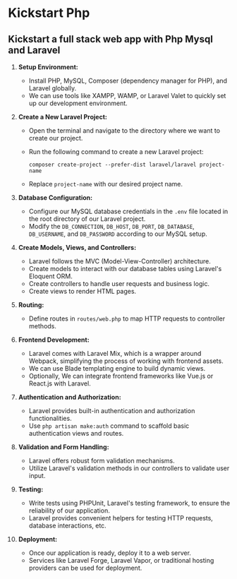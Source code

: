 # Kickstart Php

## Kickstart a full stack web app with Php Mysql and Laravel

1. **Setup Environment:**
   - Install PHP, MySQL, Composer (dependency manager for PHP), and Laravel globally.
   - We can use tools like XAMPP, WAMP, or Laravel Valet to quickly set up our development environment.

2. **Create a New Laravel Project:**
   - Open the terminal and navigate to the directory where we want to create our project.
   - Run the following command to create a new Laravel project:

     ```dos
     composer create-project --prefer-dist laravel/laravel project-name
     ```

   - Replace `project-name` with our desired project name.

3. **Database Configuration:**
   - Configure our MySQL database credentials in the `.env` file located in the root directory of our Laravel project.
   - Modify the `DB_CONNECTION`, `DB_HOST`, `DB_PORT`, `DB_DATABASE`, `DB_USERNAME`, and `DB_PASSWORD` according to our MySQL setup.

4. **Create Models, Views, and Controllers:**
   - Laravel follows the MVC (Model-View-Controller) architecture.
   - Create models to interact with our database tables using Laravel's Eloquent ORM.
   - Create controllers to handle user requests and business logic.
   - Create views to render HTML pages.

5. **Routing:**
   - Define routes in `routes/web.php` to map HTTP requests to controller methods.

6. **Frontend Development:**
   - Laravel comes with Laravel Mix, which is a wrapper around Webpack, simplifying the process of working with frontend assets.
   - We can use Blade templating engine to build dynamic views.
   - Optionally, We can integrate frontend frameworks like Vue.js or React.js with Laravel.

7. **Authentication and Authorization:**
   - Laravel provides built-in authentication and authorization functionalities.
   - Use `php artisan make:auth` command to scaffold basic authentication views and routes.

8. **Validation and Form Handling:**
   - Laravel offers robust form validation mechanisms.
   - Utilize Laravel's validation methods in our controllers to validate user input.

9. **Testing:**
   - Write tests using PHPUnit, Laravel's testing framework, to ensure the reliability of our application.
   - Laravel provides convenient helpers for testing HTTP requests, database interactions, etc.

10. **Deployment:**
    - Once our application is ready, deploy it to a web server.
    - Services like Laravel Forge, Laravel Vapor, or traditional hosting providers can be used for deployment.
